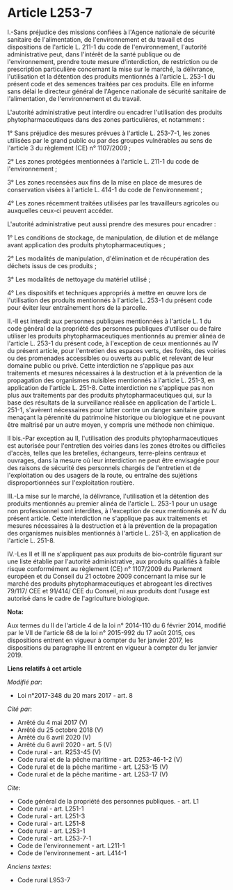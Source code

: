 # Article L253-7

I.-Sans préjudice des missions confiées à l'Agence nationale de sécurité sanitaire de l'alimentation, de l'environnement et
du travail et des dispositions de l'article L. 211-1 du code de l'environnement, l'autorité administrative peut, dans
l'intérêt de la santé publique ou de l'environnement, prendre toute mesure d'interdiction, de restriction ou de prescription
particulière concernant la mise sur le marché, la délivrance, l'utilisation et la détention des produits mentionnés à
l'article L. 253-1 du présent code et des semences traitées par ces produits. Elle en informe sans délai le directeur général
de l'Agence nationale de sécurité sanitaire de l'alimentation, de l'environnement et du travail.

L'autorité administrative peut interdire ou encadrer l'utilisation des produits phytopharmaceutiques dans des zones
particulières, et notamment :

1° Sans préjudice des mesures prévues à l'article L. 253-7-1, les zones utilisées par le grand public ou par des groupes
vulnérables au sens de l'article 3 du règlement (CE) n° 1107/2009 ;

2° Les zones protégées mentionnées à l'article L. 211-1 du code de l'environnement ;

3° Les zones recensées aux fins de la mise en place de mesures de conservation visées à l'article L. 414-1 du code de
l'environnement ;

4° Les zones récemment traitées utilisées par les travailleurs agricoles ou auxquelles ceux-ci peuvent accéder.

L'autorité administrative peut aussi prendre des mesures pour encadrer :

1° Les conditions de stockage, de manipulation, de dilution et de mélange avant application des produits
phytopharmaceutiques ;

2° Les modalités de manipulation, d'élimination et de récupération des déchets issus de ces produits ;

3° Les modalités de nettoyage du matériel utilisé ;

4° Les dispositifs et techniques appropriés à mettre en œuvre lors de l'utilisation des produits mentionnés à l'article L.
253-1 du présent code pour éviter leur entraînement hors de la parcelle.

II.-Il est interdit aux personnes publiques mentionnées à l'article L. 1 du code général de la propriété des personnes
publiques d'utiliser ou de faire utiliser les produits phytopharmaceutiques mentionnés au premier alinéa de l'article L.
253-1 du présent code, à l'exception de ceux mentionnés au IV du présent article, pour l'entretien des espaces verts, des
forêts, des voiries ou des promenades accessibles ou ouverts au public et relevant de leur domaine public ou privé. Cette
interdiction ne s'applique pas aux traitements et mesures nécessaires à la destruction et à la prévention de la propagation
des organismes nuisibles mentionnés à l'article L. 251-3, en application de l'article L. 251-8. Cette interdiction ne
s'applique pas non plus aux traitements par des produits phytopharmaceutiques qui, sur la base des résultats de la
surveillance réalisée en application de l'article L. 251-1, s'avèrent nécessaires pour lutter contre un danger sanitaire
grave menaçant la pérennité du patrimoine historique ou biologique et ne pouvant être maîtrisé par un autre moyen, y compris
une méthode non chimique.

II bis.-Par exception au II, l'utilisation des produits phytopharmaceutiques est autorisée pour l'entretien des voiries dans
les zones étroites ou difficiles d'accès, telles que les bretelles, échangeurs, terre-pleins centraux et ouvrages, dans la
mesure où leur interdiction ne peut être envisagée pour des raisons de sécurité des personnels chargés de l'entretien et de
l'exploitation ou des usagers de la route, ou entraîne des sujétions disproportionnées sur l'exploitation routière.

III.-La mise sur le marché, la délivrance, l'utilisation et la détention des produits mentionnés au premier alinéa de
l'article L. 253-1 pour un usage non professionnel sont interdites, à l'exception de ceux mentionnés au IV du présent
article. Cette interdiction ne s'applique pas aux traitements et mesures nécessaires à la destruction et à la prévention de
la propagation des organismes nuisibles mentionnés à l'article L. 251-3, en application de l'article L. 251-8.

IV.-Les II et III ne s'appliquent pas aux produits de bio-contrôle figurant sur une liste établie par l'autorité
administrative, aux produits qualifiés à faible risque conformément au règlement (CE) n° 1107/2009 du Parlement européen et
du Conseil du 21 octobre 2009 concernant la mise sur le marché des produits phytopharmaceutiques et abrogeant les directives
79/117/ CEE et 91/414/ CEE du Conseil, ni aux produits dont l'usage est autorisé dans le cadre de l'agriculture biologique.

**Nota:**

Aux termes du II de l'article 4 de la loi n° 2014-110 du 6 février 2014, modifié par le VII de l'article 68 de la loi n°
2015-992 du 17 août 2015, ces dispositions entrent en vigueur à compter du 1er janvier 2017, les dispositions du paragraphe
III entrent en vigueur à compter du 1er janvier 2019.

**Liens relatifs à cet article**

_Modifié par_:

  - Loi n°2017-348 du 20 mars 2017 - art. 8

_Cité par_:

  - Arrêté du 4 mai 2017 (V)
  - Arrêté du 25 octobre 2018 (V)
  - Arrêté du 6 avril 2020 (V)
  - Arrêté du 6 avril 2020 - art. 5 (V)
  - Code rural - art. R253-45 (V)
  - Code rural et de la pêche maritime - art. D253-46-1-2 (V)
  - Code rural et de la pêche maritime - art. L253-15 (V)
  - Code rural et de la pêche maritime - art. L253-17 (V)

_Cite_:

  - Code général de la propriété des personnes publiques. - art. L1
  - Code rural - art. L251-1
  - Code rural - art. L251-3
  - Code rural - art. L251-8
  - Code rural - art. L253-1
  - Code rural - art. L253-7-1
  - Code de l'environnement - art. L211-1
  - Code de l'environnement - art. L414-1

_Anciens textes_:

  - Code rural L953-7
